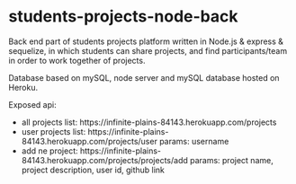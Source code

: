 # students-projects-node-back

Back end part of students projects platform written in Node.js & express & sequelize, in which students can share projects, and find participants/team in order to work together of projects.

Database based on mySQL, node server and mySQL database hosted on Heroku.

Exposed api:

<ul>
  <li> 
    all projects list: https://infinite-plains-84143.herokuapp.com/projects 
  </li>
  <li>
    user projects list: https://infinite-plains-84143.herokuapp.com/projects/user
    params: username
  </li>
  <li>
    add ne project: https://infinite-plains-84143.herokuapp.com/projects/projects/add
    params: project name, project description, user id, github link
  </li>
</ul>
    





